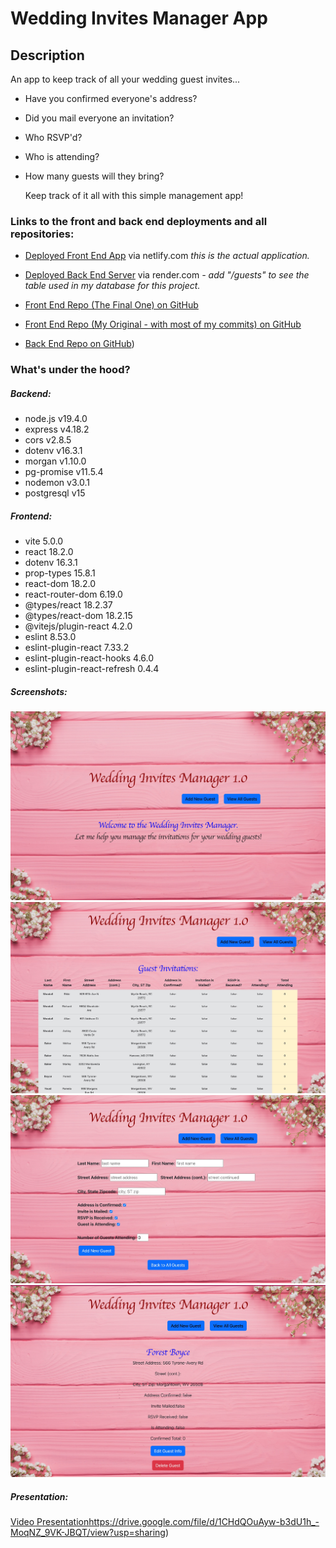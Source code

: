 # Wedding Invites Manager App


## Description


 
An app to keep track of all your wedding guest invites...
- Have you confirmed everyone's address?
- Did you mail everyone an invitation?
- Who RSVP'd?
- Who is attending?
- How many guests will they bring?

  Keep track of it all with this simple management app!

  


 
 
### Links to the front and back end deployments and all repositories:


 
- [Deployed Front End App](https://stellar-axolotl-201029.netlify.app/) via netlify.com _this is the actual application._
- [Deployed Back End Server](https://wedding-invite-manager.onrender.com) via render.com *- add "/guests" to see the table used in my database for this project.*


 
- [Front End Repo (The Final One) on GitHub](https://github.com/rboyce212/Wedding-Invitations-Manager)
- [Front End Repo (My Original - with most of my commits) on GitHub](https://github.com/rboyce212/portfolio-project-frontend-rboyce)
- [Back End Repo on GitHub](https://github.com/rboyce212/portfolio-project-backend-rboyce))




   
 
### What's under the hood?
 
##### Backend:
- node.js v19.4.0
- express v4.18.2
- cors v2.8.5
- dotenv v16.3.1
- morgan v1.10.0
- pg-promise v11.5.4
- nodemon v3.0.1
- postgresql v15

  
  

##### Frontend:
- vite 5.0.0
- react 18.2.0
- dotenv 16.3.1
- prop-types 15.8.1
- react-dom 18.2.0
- react-router-dom 6.19.0
- @types/react 18.2.37
- @types/react-dom 18.2.15
- @vitejs/plugin-react 4.2.0
- eslint 8.53.0
- eslint-plugin-react 7.33.2
- eslint-plugin-react-hooks 4.6.0
- eslint-plugin-react-refresh 0.4.4



##### Screenshots:

![Home Page](https://github.com/rboyce212/Wedding-Invitations-Manager/blob/main/public/home-page.png)
![All Guests](https://github.com/rboyce212/Wedding-Invitations-Manager/blob/main/public/view-all-guests.png)
![Add Guest](https://github.com/rboyce212/Wedding-Invitations-Manager/blob/main/public/add-new-guest.png)
![Guest Details](https://github.com/rboyce212/Wedding-Invitations-Manager/blob/main/public/single-guest-view.png)


##### Presentation:

[Video Presentation](https://drive.google.com/file/d/1CHdQOuAyw-b3dU1h_-MoqNZ_9VK-JBQT/view?usp=sharing)https://drive.google.com/file/d/1CHdQOuAyw-b3dU1h_-MoqNZ_9VK-JBQT/view?usp=sharing)
